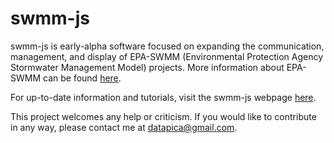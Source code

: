 # swmm-js
swmm-js is early-alpha software focused on expanding the communication, management, and display of EPA-SWMM (Environmental Protection Agency Stormwater Management Model) projects. More information about EPA-SWMM can be found [here](https://www.epa.gov/water-research/storm-water-management-model-swmm).

For up-to-date information and tutorials, visit the swmm-js webpage [here](https://www.swmm-js.org/).

This project welcomes any help or criticism. If you would like to contribute in any way, please contact me at datapica@gmail.com.
